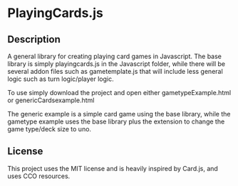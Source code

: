 # PlayingCards.js

## Description

A general library for creating playing card games in Javascript. The base library is simply playingcards.js in the Javascript folder, while there will be several addon files such as gametemplate.js that will include less general logic such as turn logic/player logic.

To use simply download the project and open either gametypeExample.html or genericCardsexample.html

The generic example is a simple card game using the base library, while the gametype example uses the base library plus the extension to change the game type/deck size to uno.

## License
This project uses the MIT license and is heavily inspired by Card.js, and uses CCO resources.


